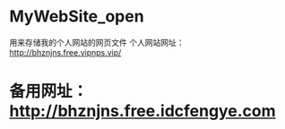 # MyWebSite_open
用来存储我的个人网站的网页文件
个人网站网址：http://bhznjns.free.vipnps.vip/
# 备用网址：http://bhznjns.free.idcfengye.com
